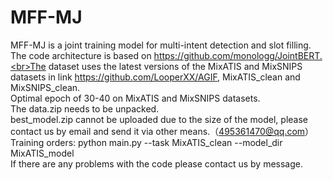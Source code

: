 # MFF-MJ

MFF-MJ is a joint training model for multi-intent detection and slot filling.<br>The code architecture is based on https://github.com/monologg/JointBERT.<br>The dataset uses the latest versions of the MixATIS and MixSNIPS datasets in link https://github.com/LooperXX/AGIF, MixATIS_clean and MixSNIPS_clean.<br>  Optimal epoch of 30-40 on MixATIS and MixSNIPS datasets. <br>The data.zip needs to be unpacked.<br>best_model.zip cannot be uploaded due to the size of the model, please contact us by email and send it via other means.（495361470@qq.com）<br>Training orders: python main.py --task MixATIS_clean --model_dir MixATIS_model<br>If there are any problems with the code please contact us by message.
